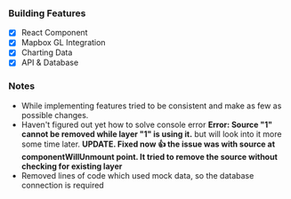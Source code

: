 ### Building Features

- [x] React Component
- [x] Mapbox GL Integration
- [x] Charting Data
- [x] API & Database

### Notes

* While implementing features tried to be consistent and make as few as possible changes.
* Haven't figured out yet how to solve console error **Error: Source "1" cannot be removed while layer "1" is using it.** but will look into it more some time later. **UPDATE. Fixed now :+1: the issue was with source at componentWillUnmount point. It tried to remove the source without checking for existing layer**
* Removed lines of code which used mock data, so the database connection is required 
